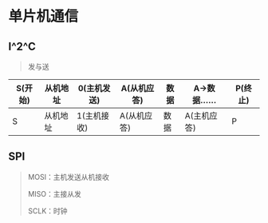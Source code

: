 <!-- 
title: 06-通信
sort: 
--> 
# 单片机通信

## I^2^C

> 发与送

| S(开始) | 从机地址 | 0(主机发送) | A(从机应答) | 数据 | A->数据……   | P(终止) |
| ------- | -------- | ----------- | ----------- | ---- | ----------- | ------- |
| S       | 从机地址 | 1(主机接收) | A(从机应答) | 数据 | A(主机应答) | P       |

## SPI

> MOSI：主机发送从机接收
>
> MISO：主接从发
>
> SCLK：时钟
>
> 